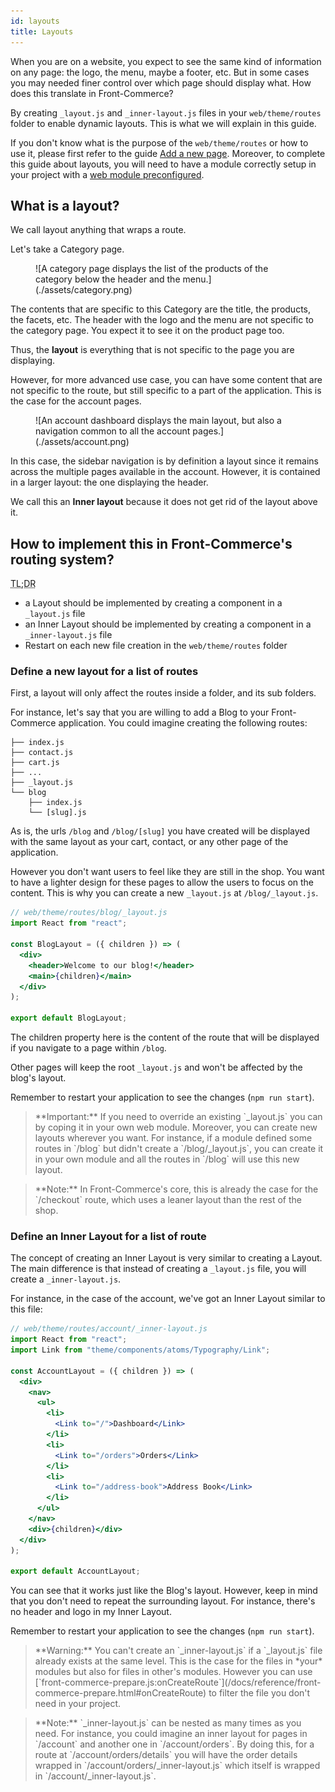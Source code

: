 ```yaml
---
id: layouts
title: Layouts
---
```


When you are on a website, you expect to see the same kind of information on any page: the logo, the menu, maybe a footer, etc. But in some cases you may needed finer control over which page should display what. How does this translate in Front-Commerce?

By creating `_layout.js` and `_inner-layout.js` files in your `web/theme/routes` folder to enable dynamic layouts. This is what we will explain in this guide.

If you don't know what is the purpose of the `web/theme/routes` or how to use it, please first refer to the guide [Add a new page](/docs/essentials/add-a-page-client-side.html). Moreover, to complete this guide about layouts, you will need to have a module correctly setup in your project with a [web module preconfigured](/docs/essentials/add-a-page-client-side.html#Declare-your-module-as-a-web-module).

## What is a layout?

We call layout anything that wraps a route.

Let's take a Category page.

<figure>
![A category page displays the list of the products of the category below the header and the menu.](./assets/category.png)
</figure>

The contents that are specific to this Category are the title, the products, the facets, etc. The header with the logo and the menu are not specific to the category page. You expect it to see it on the product page too.

Thus, the **layout** is everything that is not specific to the page you are displaying.

However, for more advanced use case, you can have some content that are not specific to the route, but still specific to a part of the application. This is the case for the account pages.

<figure>
![An account dashboard displays the main layout, but also a navigation common to all the account pages.](./assets/account.png)
</figure>

In this case, the sidebar navigation is by definition a layout since it remains across the multiple pages available in the account. However, it is contained in a larger layout: the one displaying the header.

We call this an **Inner layout** because it does not get rid of the layout above it.

## How to implement this in Front-Commerce's routing system?

<abbr title="Too Long; Didn't Read">TL;DR</abbr>

- a Layout should be implemented by creating a component in a `_layout.js` file
- an Inner Layout should be implemented by creating a component in a `_inner-layout.js` file
- Restart on each new file creation in the `web/theme/routes` folder

### Define a new layout for a list of routes

First, a layout will only affect the routes inside a folder, and its sub folders.

For instance, let's say that you are willing to add a Blog to your Front-Commerce application. You could imagine creating the following routes:

```
├── index.js
├── contact.js
├── cart.js
├── ...
├── _layout.js
└── blog
    ├── index.js
    └── [slug].js
```

As is, the urls `/blog` and `/blog/[slug]` you have created will be displayed with the same layout as your cart, contact, or any other page of the application.

However you don't want users to feel like they are still in the shop. You want to have a lighter design for these pages to allow the users to focus on the content. This is why you can create a new `_layout.js` at `/blog/_layout.js`.

```jsx
// web/theme/routes/blog/_layout.js
import React from "react";

const BlogLayout = ({ children }) => (
  <div>
    <header>Welcome to our blog!</header>
    <main>{children}</main>
  </div>
);

export default BlogLayout;
```

The children property here is the content of the route that will be displayed if you navigate to a page within `/blog`.

Other pages will keep the root `_layout.js` and won't be affected by the blog's layout.

Remember to restart your application to see the changes (`npm run start`).

<blockquote class="note">
    **Important:** If you need to override an existing `_layout.js` you can by coping it in your own web module. Moreover, you can create new layouts wherever you want. For instance, if a module defined some routes in `/blog` but didn't create a `/blog/_layout.js`, you can create it in your own module and all the routes in `/blog` will use this new layout.
</blockquote>

<blockquote class="note">
    **Note:** In Front-Commerce's core, this is already the case for the `/checkout` route, which uses a leaner layout than the rest of the shop.
</blockquote>

### Define an Inner Layout for a list of route

The concept of creating an Inner Layout is very similar to creating a Layout. The main difference is that instead of creating a `_layout.js` file, you will create a `_inner-layout.js`.

For instance, in the case of the account, we've got an Inner Layout similar to this file:

```jsx
// web/theme/routes/account/_inner-layout.js
import React from "react";
import Link from "theme/components/atoms/Typography/Link";

const AccountLayout = ({ children }) => (
  <div>
    <nav>
      <ul>
        <li>
          <Link to="/">Dashboard</Link>
        </li>
        <li>
          <Link to="/orders">Orders</Link>
        </li>
        <li>
          <Link to="/address-book">Address Book</Link>
        </li>
      </ul>
    </nav>
    <div>{children}</div>
  </div>
);

export default AccountLayout;
```

You can see that it works just like the Blog's layout. However, keep in mind that you don't need to repeat the surrounding layout. For instance, there's no header and logo in my Inner Layout.

Remember to restart your application to see the changes (`npm run start`).

<blockquote class="warning">
    **Warning:** You can't create an `_inner-layout.js` if a `_layout.js` file already exists at the same level. This is the case for the files in *your* modules but also for files in other's modules. However you can use [`front-commerce-prepare.js:onCreateRoute`](/docs/reference/front-commerce-prepare.html#onCreateRoute) to filter the file you don't need in your project.
</blockquote>

<blockquote class="info">
    **Note:** `_inner-layout.js` can be nested as many times as you need. For instance, you could imagine an inner layout for pages in `/account` and another one in `/account/orders`. By doing this, for a route at `/account/orders/details` you will have the order details wrapped in `/account/orders/_inner-layout.js` which itself is wrapped in `/account/_inner-layout.js`.
</blockquote>
